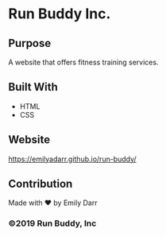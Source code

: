# Run Buddy Inc.

## Purpose
A website that offers fitness training services.

## Built With
* HTML
* CSS

## Website
https://emilyadarr.github.io/run-buddy/

## Contribution
Made with ❤️ by Emily Darr

### ©️2019 Run Buddy, Inc
